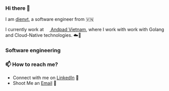 ### Hi there 👋
I am [dienvt](https://github.com/dienvt), a software engineer from 🇻🇳 

I currently work at [<img width="14" height="14" src="https://media.licdn.com/dms/image/v2/C560BAQFFf9x-m9KXRQ/company-logo_100_100/company-logo_100_100/0/1671447229023/andpad_vietnam_logo?e=1749081600&amp;v=beta&amp;t=Dv1xxlaCm0oVWgOHUvlvYuLyb6YcgEv9Dfm3cOsJ1Hg" loading="lazy"> Andpad Vietnam](https://www.linkedin.com/company/andpad-vietnam), where I work with work with Golang and Cloud-Native technologies. ☁️🚀

### Software engineering
<p float="left">
    
</p>

### 📫 How to reach me?
- Connect with me on [LinkedIn](https://www.linkedin.com/in/dienvt/) 🔗 <br />
- Shoot Me an [Email](mailto:vtdien96@gmail.com) 💌 <br />
